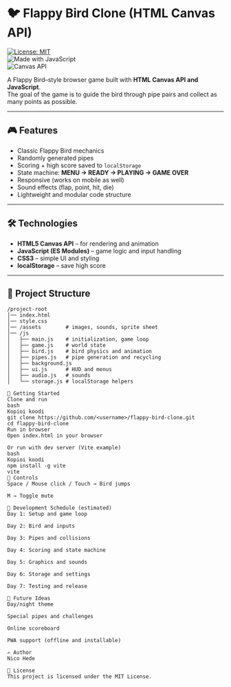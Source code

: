 # 🐦 Flappy Bird Clone (HTML Canvas API)

[![License: MIT](https://img.shields.io/badge/License-MIT-yellow.svg)](LICENSE)  
![Made with JavaScript](https://img.shields.io/badge/Made%20with-JavaScript-blue)  
![Canvas API](https://img.shields.io/badge/Canvas-API-green)  

A Flappy Bird–style browser game built with **HTML Canvas API and JavaScript**.  
The goal of the game is to guide the bird through pipe pairs and collect as many points as possible.  

---

## 🎮 Features
- Classic Flappy Bird mechanics  
- Randomly generated pipes  
- Scoring + high score saved to `localStorage`  
- State machine: **MENU → READY → PLAYING → GAME OVER**  
- Responsive (works on mobile as well)  
- Sound effects (flap, point, hit, die)  
- Lightweight and modular code structure  

---

## 🛠️ Technologies
- **HTML5 Canvas API** – for rendering and animation  
- **JavaScript (ES Modules)** – game logic and input handling  
- **CSS3** – simple UI and styling  
- **localStorage** – save high score  

---

## 📂 Project Structure
```text
/project-root
│── index.html
│── style.css
│── /assets        # images, sounds, sprite sheet
│── /js
│   ├── main.js    # initialization, game loop
│   ├── game.js    # world state
│   ├── bird.js    # bird physics and animation
│   ├── pipes.js   # pipe generation and recycling
│   ├── background.js
│   ├── ui.js      # HUD and menus
│   ├── audio.js   # sounds
│   └── storage.js # localStorage helpers

🚀 Getting Started
Clone and run
bash
Kopioi koodi
git clone https://github.com/<username>/flappy-bird-clone.git
cd flappy-bird-clone
Run in browser
Open index.html in your browser

Or run with dev server (Vite example)
bash
Kopioi koodi
npm install -g vite
vite
🎯 Controls
Space / Mouse click / Touch → Bird jumps

M → Toggle mute

📅 Development Schedule (estimated)
Day 1: Setup and game loop

Day 2: Bird and inputs

Day 3: Pipes and collisions

Day 4: Scoring and state machine

Day 5: Graphics and sounds

Day 6: Storage and settings

Day 7: Testing and release

🌟 Future Ideas
Day/night theme

Special pipes and challenges

Online scoreboard

PWA support (offline and installable)

✍️ Author
Nico Hede

📜 License
This project is licensed under the MIT License.
